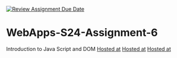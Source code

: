 [![Review Assignment Due Date](https://classroom.github.com/assets/deadline-readme-button-24ddc0f5d75046c5622901739e7c5dd533143b0c8e959d652212380cedb1ea36.svg)](https://classroom.github.com/a/1Z6dGCon)
# WebApps-S24-Assignment-6
Introduction to Java Script and DOM
[Hosted at](https://44-563-web-apps-s24.github.io/44563-webapps-s24-assignment6-saipooja-git/animal.html)
[Hosted at](https://44-563-web-apps-s24.github.io/44563-webapps-s24-assignment6-saipooja-git/packing.html)
[Hosted at](https://44-563-web-apps-s24.github.io/44563-webapps-s24-assignment6-saipooja-git/discount.html)

